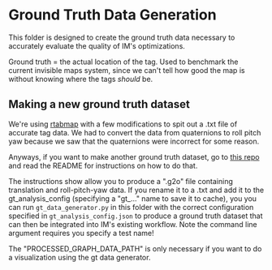 # Ground Truth Data Generation

This folder is designed to create the ground truth data necessary to accurately evaluate the quality of IM's optimizations.

Ground truth = the actual location of the tag. Used to benchmark the current invisible maps system, since we can't tell how good the map is without knowing where the tags *should* be.

## Making a new ground truth dataset
We're using [rtabmap](https://github.com/krish-suresh/rtabmap) with a few modifications to spit out a .txt file of accurate tag data. We had to convert the data from quaternions to roll pitch yaw because we saw that the quaternions were incorrect for some reason.

Anyways, if you want to make another ground truth dataset, go to [this repo](https://github.com/occamLab/rtabmap) and read the README for instructions on how to do that. 

The instructions show allow you to produce a ".g2o" file containing translation and roll-pitch-yaw data. If you rename it to a .txt and add it to the gt_analysis_config (specifying a "gt_..." name to save it to cache), you  you can run `gt_data_generator.py` in this folder with the correct configuration specified in `gt_analysis_config.json` to produce a ground truth dataset that can then be integrated into IM's existing workflow. Note the command line argument requires you specify a test name!

The "PROCESSED_GRAPH_DATA_PATH" is only necessary if you want to do a visualization using the gt data generator. 